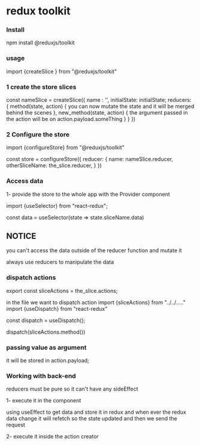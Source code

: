 # redux toolkit 

### Install
npm install @reduxjs/toolkit

### usage
import {createSlice } from "@reduxjs/toolkit"


### 1 create the store slices 

const nameSlice = createSlice({
  name : '',
  initialState: initialState;
  reducers: {
    method(state, action) {
      you can now mutate the state and it will be merged behind the scenes
    }, 
    new_method(state, action) {
      the argument passed in the action will be on action.payload.someThing
    }
  }
})

### 2 Configure the store

import {configureStore} from "@reduxjs/toolkit"

const store = configureStore({
  reducer: {
    name: nameSlice.reducer,
    otherSliceName:  the_slice.reducer,
  }
})

### Access data 

1- provide the store to the whole app with the Provider component

import {useSelector} from "react-redux";

const data = useSelector(state => state.sliceName.data)


## NOTICE 
you can't access the data outside of the reducer function and mutate it 

always use reducers to manipulate the data

### dispatch actions

export const sliceActions = the_slice.actions;

in the file we want to dispatch action 
import {sliceActions} from "../../....."
import {useDispatch} from "react-redux"

const dispatch = useDispatch();

dispatch(sliceActions.method())

### passing value as argument 
it will be stored in action.payload;

###  Working with back-end

reducers must be pure so it can't have any sideEffect

1- execute it in the component 


using useEffect to get data and store it in redux
and when ever the redux data change it will refetch 
so the state updated and then we send the request 

2- execute it inside the action creator
